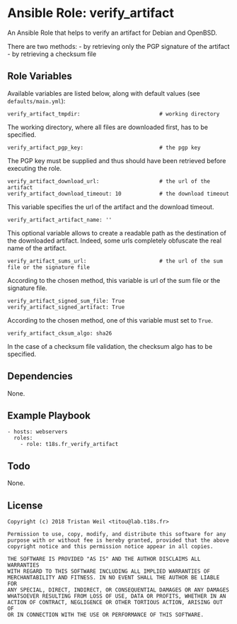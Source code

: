 # Ansible Role: verify_artifact

An Ansible Role that helps to verify an artifact for Debian and OpenBSD.

There are two methods:
    - by retrieving only the PGP signature of the artifact
    - by retrieving a checksum file

## Role Variables

Available variables are listed below, along with default values (see `defaults/main.yml`):

    verify_artifact_tmpdir:                         # working directory
    
The working directory, where all files are downloaded first, has to be specified.
    
    verify_artifact_pgp_key:                        # the pgp key

The PGP key must be supplied and thus should have been retrieved before executing the role.
    
    verify_artifact_download_url:                   # the url of the artifact
    verify_artifact_download_timeout: 10            # the download timeout
    
This variable specifies the url of the artifact and the download timeout.
    
    verify_artifact_artifact_name: ''

This optional variable allows to create a readable path as the destination of the downloaded artifact.
Indeed, some urls completely obfuscate the real name of the artifact.

    verify_artifact_sums_url:                       # the url of the sum file or the signature file

According to the chosen method, this variable is url of the sum file or the signature file.
    
    verify_artifact_signed_sum_file: True
    verify_artifact_signed_artifact: True
    
According to the chosen method, one of this variable must set to `True`.
    
    verify_artifact_cksum_algo: sha26

In the case of a checksum file validation, the checksum algo has to be specified.

## Dependencies

None.

## Example Playbook

    - hosts: webservers
      roles:
        - role: t18s.fr_verify_artifact

## Todo

None.

## License

```
Copyright (c) 2018 Tristan Weil <titou@lab.t18s.fr>

Permission to use, copy, modify, and distribute this software for any
purpose with or without fee is hereby granted, provided that the above
copyright notice and this permission notice appear in all copies.

THE SOFTWARE IS PROVIDED "AS IS" AND THE AUTHOR DISCLAIMS ALL WARRANTIES
WITH REGARD TO THIS SOFTWARE INCLUDING ALL IMPLIED WARRANTIES OF
MERCHANTABILITY AND FITNESS. IN NO EVENT SHALL THE AUTHOR BE LIABLE FOR
ANY SPECIAL, DIRECT, INDIRECT, OR CONSEQUENTIAL DAMAGES OR ANY DAMAGES
WHATSOEVER RESULTING FROM LOSS OF USE, DATA OR PROFITS, WHETHER IN AN
ACTION OF CONTRACT, NEGLIGENCE OR OTHER TORTIOUS ACTION, ARISING OUT OF
OR IN CONNECTION WITH THE USE OR PERFORMANCE OF THIS SOFTWARE.
```

